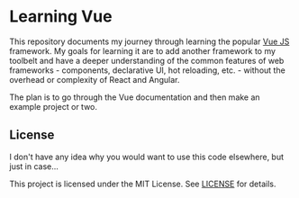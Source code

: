 # Learning Vue

This repository documents my journey through learning the popular [Vue JS](https://vuejs.org/) framework. My goals for learning it are to add another framework to my toolbelt and have a deeper understanding of the common features of web frameworks - components, declarative UI, hot reloading, etc. - without the overhead or complexity of React and Angular.

The plan is to go through the Vue documentation and then make an example project or two.

## License
I don't have any idea why you would want to use this code elsewhere, but just in case...

This project is licensed under the MIT License. See [LICENSE](LICENSE) for details.
